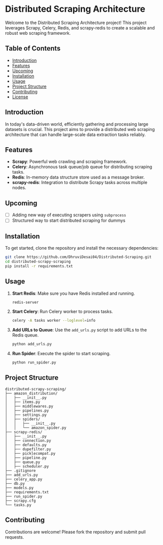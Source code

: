 # Distributed Scraping Architecture

Welcome to the Distributed Scraping Architecture project! This project leverages Scrapy, Celery, Redis, and scrapy-redis to create a scalable and robust web scraping framework.

## Table of Contents
- [Introduction](#introduction)
- [Features](#features)
- [Upcoming](#upcoming)
- [Installation](#installation)
- [Usage](#usage)
- [Project Structure](#project-structure)
- [Contributing](#contributing)
- [License](#license)

## Introduction
In today's data-driven world, efficiently gathering and processing large datasets is crucial. This project aims to provide a distributed web scraping architecture that can handle large-scale data extraction tasks reliably.

## Features
- **Scrapy**: Powerful web crawling and scraping framework.
- **Celery**: Asynchronous task queue/job queue for distributing scraping tasks.
- **Redis**: In-memory data structure store used as a message broker.
- **scrapy-redis**: Integration to distribute Scrapy tasks across multiple nodes.

## Upcoming
- [ ] Adding new way of executing scrapers using `subprocess`
- [ ] Structured way to start distributed scraping for dummys

## Installation
To get started, clone the repository and install the necessary dependencies:

```bash
git clone https://github.com/DhruviDesai04/Distributed-Scraping.git
cd distributed-scrapy-scraping
pip install -r requirements.txt
```

## Usage
1. **Start Redis**: Make sure you have Redis installed and running.
   ```bash
   redis-server
   ```
2. **Start Celery**: Run Celery worker to process tasks.
   ```bash
   celery -A tasks worker --loglevel=info
   ```
3. **Add URLs to Queue**: Use the `add_urls.py` script to add URLs to the Redis queue.
   ```bash
   python add_urls.py
   ```
4. **Run Spider**: Execute the spider to start scraping.
   ```bash
   python run_spider.py
   ```

## Project Structure
```
distributed-scrapy-scraping/
├── amazon_distribution/
│   ├── __init__.py
│   ├── items.py
│   ├── middlewares.py
│   ├── pipelines.py
│   ├── settings.py
│   ├── spiders/
│   │   ├── __init__.py
│   │   └── amazon_spider.py
├── scrapy-redis/
│   ├── __init__.py
│   ├── connection.py
│   ├── defaults.py
│   ├── dupefilter.py
│   ├── picklecompat.py
│   ├── pipeline.py
│   ├── queue.py
│   ├── scheduler.py
├── .gitignore
├── add_urls.py
├── celery_app.py
├── db.py
├── models.py
├── requirements.txt
├── run_spider.py
├── scrapy.cfg
└── tasks.py
```

## Contributing
Contributions are welcome! Please fork the repository and submit pull requests.
